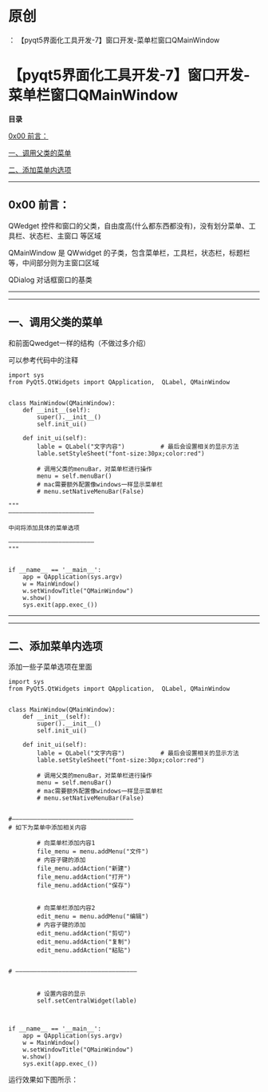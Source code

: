 # 原创
：  【pyqt5界面化工具开发-7】窗口开发-菜单栏窗口QMainWindow

# 【pyqt5界面化工具开发-7】窗口开发-菜单栏窗口QMainWindow

**目录**

[0x00 前言：](#0x00%20%E5%89%8D%E8%A8%80%EF%BC%9A)

[一、调用父类的菜单](#%E4%B8%80%E3%80%81%E8%B0%83%E7%94%A8%E7%88%B6%E7%B1%BB%E7%9A%84%E8%8F%9C%E5%8D%95)

[二、添加菜单内选项](#%E4%BA%8C%E3%80%81%E6%B7%BB%E5%8A%A0%E8%8F%9C%E5%8D%95%E5%86%85%E9%80%89%E9%A1%B9)

---


## 0x00 前言：

> 
QWedget
控件和窗口的父类，自由度高(什么都东西都没有)，没有划分菜单、工具栏、状态栏、主窗口 等区域


QMainWindow
是 QWwidget 的子类，包含菜单栏，工具栏，状态栏，标题栏等，中间部分则为主窗口区域


QDialog
对话框窗口的基类


---


---


## 一、调用父类的菜单

和前面Qwedget一样的结构（不做过多介绍）

可以参考代码中的注释

```
import sys
from PyQt5.QtWidgets import QApplication,  QLabel, QMainWindow


class MainWindow(QMainWindow):
    def __init__(self):
        super().__init__()
        self.init_ui()

    def init_ui(self):
        lable = QLabel("文字内容")          # 最后会设置相关的显示方法
        lable.setStyleSheet("font-size:30px;color:red")

        # 调用父类的menuBar，对菜单栏进行操作
        menu = self.menuBar()
        # mac需要额外配置像windows一样显示菜单栏
        # menu.setNativeMenuBar(False)

"""
————————————————————————

中间将添加具体的菜单选项

————————————————————————
"""


if __name__ == '__main__':
    app = QApplication(sys.argv)
    w = MainWindow()
    w.setWindowTitle("QMainWindow")
    w.show()
    sys.exit(app.exec_())
```

---


---


## 二、添加菜单内选项

添加一些子菜单选项在里面

```
import sys
from PyQt5.QtWidgets import QApplication,  QLabel, QMainWindow


class MainWindow(QMainWindow):
    def __init__(self):
        super().__init__()
        self.init_ui()

    def init_ui(self):
        lable = QLabel("文字内容")          # 最后会设置相关的显示方法
        lable.setStyleSheet("font-size:30px;color:red")

        # 调用父类的menuBar，对菜单栏进行操作
        menu = self.menuBar()
        # mac需要额外配置像windows一样显示菜单栏
        # menu.setNativeMenuBar(False)


#——————————————————————————————————
# 如下为菜单中添加相关内容

        # 向菜单栏添加内容1
        file_menu = menu.addMenu("文件")
        # 内容子键的添加
        file_menu.addAction("新建")
        file_menu.addAction("打开")
        file_menu.addAction("保存")


        # 向菜单栏添加内容2
        edit_menu = menu.addMenu("编辑")
        # 内容子键的添加
        edit_menu.addAction("剪切")
        edit_menu.addAction("复制")
        edit_menu.addAction("粘贴")


# ——————————————————————————————————


        # 设置内容的显示
        self.setCentralWidget(lable)



if __name__ == '__main__':
    app = QApplication(sys.argv)
    w = MainWindow()
    w.setWindowTitle("QMainWindow")
    w.show()
    sys.exit(app.exec_())
```

运行效果如下图所示：
